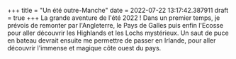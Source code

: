 +++
title = "Un été outre-Manche"
date = 2022-07-22 13:17:42.387911
draft = true
+++
La grande aventure de l'été 2022 ! Dans un premier temps, je prévois de remonter par l'Angleterre, le Pays de Galles puis enfin l'Ecosse pour aller découvrir les Highlands et les Lochs mystérieux.
Un saut de puce en bateau devrait ensuite me permettre de passer en Irlande, pour aller découvrir l'immense et magique côte ouest du pays.
